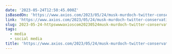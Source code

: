 ```yaml
---
date: '2023-05-24T12:50:45.000Z'
isBasedOn: 'https://www.axios.com/2023/05/24/musk-murdoch-twitter-conservative-media'
link: 'https://www.axios.com/2023/05/24/musk-murdoch-twitter-conservative-media'
slug: 2023-05-24-httpswwwaxioscom20230524musk-murdoch-twitter-conservative-media
tags:
  - media
  - social media
title: 'https://www.axios.com/2023/05/24/musk-murdoch-twitter-conservative-media'
---
```


